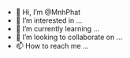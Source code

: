- 👋 Hi, I’m @MnhPhat
- 👀 I’m interested in ...
- 🌱 I’m currently learning ...
- 💞️ I’m looking to collaborate on ...
- 📫 How to reach me ...

<!---
MnhPhat/MnhPhat is a ✨ special ✨ repository because its `README.md` (this file) appears on your GitHub profile.
You can click the Preview link to take a look at your changes.
--->
